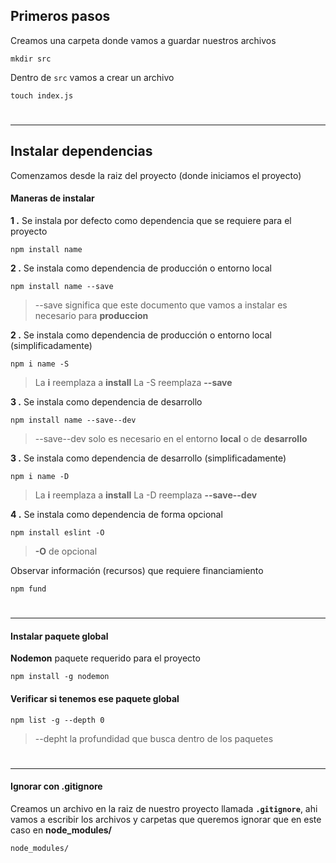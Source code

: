 ## Primeros pasos

Creamos una carpeta donde vamos a guardar nuestros archivos
```
mkdir src
```

Dentro de `src` vamos a crear un archivo
```
touch index.js
```

#

---

## Instalar dependencias

Comenzamos desde la raiz del proyecto (donde iniciamos el proyecto)

#### Maneras de instalar

**1 .** Se instala por defecto como dependencia que se requiere para el proyecto
```
npm install name
```

**2 .** Se instala como dependencia de producción o entorno local
```
npm install name --save
```
> --save significa que este documento que vamos a instalar es necesario para **produccion**

**2 .** Se instala como dependencia de producción o entorno local (simplificadamente)
```
npm i name -S
```
> La **i** reemplaza a **install**
> La -S reemplaza **--save**

**3 .** Se instala como dependencia de desarrollo
```
npm install name --save--dev
```
> --save--dev solo es necesario en el entorno **local** o de **desarrollo**

**3 .** Se instala como dependencia de desarrollo (simplificadamente)
```
npm i name -D
```
> La **i** reemplaza a **install**
> La -D reemplaza **--save--dev**

**4 .** Se instala como dependencia de forma opcional
```
npm install eslint -O
```
> **-O** de opcional 

Observar información (recursos) que requiere financiamiento
```
npm fund
```

#
---
#### Instalar paquete global

**Nodemon** paquete requerido para el proyecto

```
npm install -g nodemon
```

#### Verificar si tenemos ese paquete global

```
npm list -g --depth 0
```
> --depht la profundidad que busca dentro de los paquetes

#
---

#### Ignorar con .gitignore

Creamos un archivo en la raiz de nuestro proyecto llamada **`.gitignore`**, ahi vamos a escribir los archivos y carpetas que queremos ignorar que en este caso en **node_modules/**
```
node_modules/
```